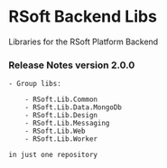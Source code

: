 # RSoft Backend Libs

Libraries for the RSoft Platform Backend

### Release Notes version 2.0.0
	- Group libs:

		- RSoft.Lib.Common
		- RSoft.Lib.Data.MongoDb
		- RSoft.Lib.Design
		- RSoft.Lib.Messaging
		- RSoft.Lib.Web 
		- RSoft.Lib.Worker
		
	in just one repository